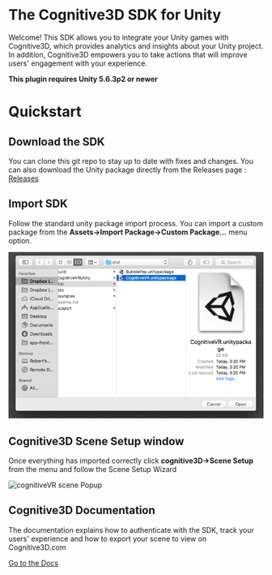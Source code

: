 The Cognitive3D SDK for Unity
=========
Welcome!  This SDK allows you to integrate your Unity games with Cognitive3D, which provides analytics and insights about your Unity project.  In addition, Cognitive3D empowers you to take actions that will improve users' engagement with your experience.

**This plugin requires Unity 5.6.3p2 or newer**

Quickstart
=========
## Download the SDK
You can clone this git repo to stay up to date with fixes and changes. You can also download the Unity package directly from the Releases page : [Releases](https://github.com/CognitiveVR/cvr-sdk-unity/releases)

## Import SDK
Follow the standard unity package import process. You can import a custom package from the **Assets->Import Package->Custom Package...** menu option.

![Importing the Custom Package for the Cognitive3D SDK](doc/import-plugin.png)


## Cognitive3D Scene Setup window
Once everything has imported correctly click **cognitive3D->Scene Setup** from the menu and follow the Scene Setup Wizard

![cognitiveVR scene Popup](doc/init-wizard.png)


## Cognitive3D Documentation
The documentation explains how to authenticate with the SDK, track your users' experience and how to export your scene to view on Cognitive3D.com

[Go to the Docs](https://docs.cognitive3d.com/unity/minimal-setup-guide/)
